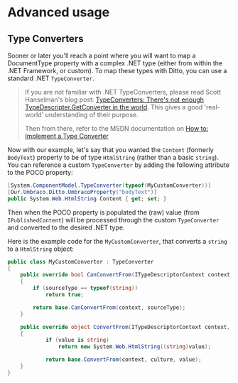 # Advanced usage

## Type Converters

Sooner or later you'll reach a point where you will want to map a DocumentType property with a complex .NET type (either from within the .NET Framework, or custom).  To map these types with Ditto, you can use a standard .NET `TypeConverter`.

> If you are not familiar with .NET TypeConverters, please read Scott Hanselman's blog post: [TypeConverters: There's not enough TypeDescripter.GetConverter in the world](http://www.hanselman.com/blog/TypeConvertersTheresNotEnoughTypeDescripterGetConverterInTheWorld.aspx). This gives a good 'real-world' understanding of their purpose.
> 
> Then from there, refer to the MSDN documentation on [How to: Implement a Type Converter](http://msdn.microsoft.com/en-gb/library/ayybcxe5.aspx) 

Now with our example, let's say that you wanted the `Content` (formerly `BodyText`) property to be of type `HtmlString` (rather than a basic `string`).  You can reference a custom `TypeConverter` by adding the following attribute to the POCO property:

```csharp
[System.ComponentModel.TypeConverter(typeof(MyCustomConverter))]
[Our.Umbraco.Ditto.UmbracoProperty("bodyText")]
public System.Web.HtmlString Content { get; set; }
```

Then when the POCO property is populated the (raw) value (from `IPublishedContent`) will be processed through the custom `TypeConverter` and converted to the desired .NET type. 

Here is the example code for the `MyCustomConverter`, that converts a `string` to a `HtmlString` object:

```csharp
public class MyCustomConverter : TypeConverter
{
	public override bool CanConvertFrom(ITypeDescriptorContext context, Type sourceType)
	{
		if (sourceType == typeof(string))
			return true;

		return base.CanConvertFrom(context, sourceType);
	}

	public override object ConvertFrom(ITypeDescriptorContext context, CultureInfo culture, object value)
	{
			if (value is string)
				return new System.Web.HtmlString((string)value);

			return base.ConvertFrom(context, culture, value);
	}
}
```
